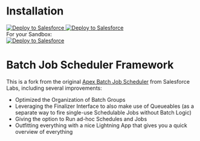# Installation
<div>
<span><a href="https://login.salesforce.com/packaging/installPackage.apexp?p0=04t09000000iYHqAAM">
  <img alt="Deploy to Salesforce"
       src="https://github.com/dschibster/sfdx-batch-scheduler-framework/blob/master/resources/deploy_unlocked.png">
</a>
<span>
<a href="https://githubsfdeploy.herokuapp.com">
  <img alt="Deploy to Salesforce"
       src="https://github.com/dschibster/sfdx-batch-scheduler-framework/blob/master/resources/deploy_unmanaged.png">
</a>
</span>
<div>
For your Sandbox:
  <div><span>
    <a href="https://test.salesforce.com/packaging/installPackage.apexp?p0=04t09000000iYHqAAM">
  <img alt="Deploy to Salesforce"
       src="https://github.com/dschibster/ms-triggerframework/blob/master/resources/deploy_unlocked.png">
</a></span><div>

# Batch Job Scheduler Framework

This is a fork from the original <a href="https://github.com/ianhuang/Apex-Batch-Job-Scheduler">Apex Batch Job Scheduler</a> from Salesforce Labs, including several improvements: 
- Optimized the Organization of Batch Groups
- Leveraging the Finalizer Interface to also make use of Queueables (as a separate way to fire single-use Schedulable Jobs without Batch Logic)
- Giving the option to Run ad-hoc Schedules and Jobs
- Outfitting everything with a nice Lightning App that gives you a quick overview of everything